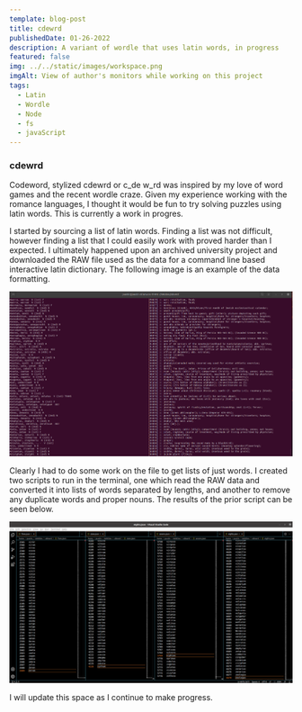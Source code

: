 ```yaml
---
template: blog-post
title: cdewrd
publishedDate: 01-26-2022
description: A variant of wordle that uses latin words, in progress
featured: false
img: ../../static/images/workspace.png
imgAlt: View of author's monitors while working on this project
tags:
  - Latin
  - Wordle
  - Node
  - fs
  - javaScript
---
```


### cdewrd

Codeword, stylized cdewrd or c_de w_rd was inspired by my love of word games and the recent wordle craze. Given my experience working
with the romance languages, I thought it would be fun to try solving puzzles using latin words. This is currently a work in progres.

I started by sourcing a list of latin words. Finding a list was not difficult, however finding a list that I could easily work with proved harder than I expected. I ultimately happened upon an archived university project and downloaded the RAW file used as the data for a command line based interactive latin dictionary. The following image is an example of the data formatting.

<img src="../../static/images/latin_defs.png" alt="A list of latin words, their conjugations, and their definitions"></img>

Clearly I had to do some work on the file to get lists of just words. I created two scripts to run in the terminal, one which read the RAW data and converted it into lists of words separated by lengths, and another to remove any duplicate words and proper nouns. The results of the prior script can be seen below.

<img src="../../static/images/latin_lists.png" alt="multiple lists of latin words separated by lengths of 5, 6, 7, or 8 letters"> </img>

I will update this space as I continue to make progress.